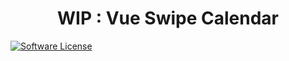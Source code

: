 <h1 align="center">WIP : Vue Swipe Calendar</h1>


[![Software License](https://img.shields.io/badge/license-MIT-brightgreen.svg?style=flat-square)](LICENSE)
